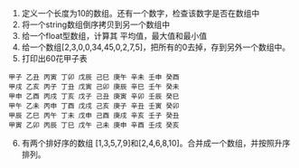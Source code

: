 1. 定义一个长度为10的数组。还有一个数字，检查该数字是否在数组中
2. 将一个string数组倒序拷贝到另一个数组中
3. 给一个float型数组，计算其 平均值，最大值和最小值
4. 给一个数组[2,3,0,0,34,45,0,2,7,5]，把所有的0去掉，存到另外一个数组中。
5. 打印出60花甲子表
```
甲子 乙丑 丙寅 丁卯 戊辰 己巳 庚午 辛未 壬申 癸酉 
甲戌 乙亥 丙子 丁丑 戊寅 己卯 庚辰 辛巳 壬午 癸未 
甲申 乙酉 丙戌 丁亥 戊子 己丑 庚寅 辛卯 壬辰 癸巳 
甲午 乙未 丙申 丁酉 戊戌 己亥 庚子 辛丑 壬寅 癸卯 
甲辰 乙巳 丙午 丁未 戊申 己酉 庚戌 辛亥 壬子 癸丑 
甲寅 乙卯 丙辰 丁巳 戊午 己未 庚申 辛酉 壬戌 癸亥 
```
6. 有两个排好序的数组 [1,3,5,7,9]和[2,4,6,8,10]。合并成一个数组，并按照升序排列。